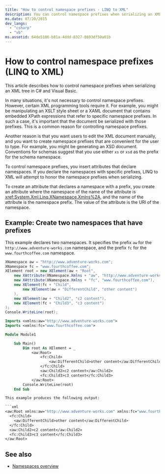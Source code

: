 ```yaml
---
title: "How to control namespace prefixes - LINQ to XML"
description: You can control namespace prefixes when serializing an XML tree in C# and Visual Basic. To do this, insert attributes that declare namespaces.
ms.date: 07/20/2015
dev_langs:
  - "csharp"
  - "vb"
ms.assetid: 64de5186-b81a-4ddd-8327-8693df59a01b
---
```


# How to control namespace prefixes (LINQ to XML)

This article describes how to control namespace prefixes when serializing an XML tree in C# and Visual Basic.

In many situations, it's not necessary to control namespace prefixes. However, certain XML programming tools require it. For example, you might be manipulating an XSLT style sheet or a XAML document that contains embedded XPath expressions that refer to specific namespace prefixes. In such a case, it's important that the document be serialized with those prefixes. This is a common reason for controlling namespace prefixes.

Another reason is that you want users to edit the XML document manually, and you want to create namespace prefixes that are convenient for the user to type. For example, you might be generating an XSD document. Conventions for schemas suggest that you use either `xs` or `xsd` as the prefix for the schema namespace.

To control namespace prefixes, you insert attributes that declare namespaces. If you declare the namespaces with specific prefixes, LINQ to XML will attempt to honor the namespace prefixes when serializing.

To create an attribute that declares a namespace with a prefix, you create an attribute where the namespace of the name of the attribute is <xref:System.Xml.Linq.XNamespace.Xmlns%2A>, and the name of the attribute is the namespace prefix. The value of the attribute is the URI of the namespace.

## Example: Create two namespaces that have prefixes

This example declares two namespaces. It specifies the prefix `aw` for the `http://www.adventure-works.com` namespace, and the prefix `fc` for the `www.fourthcoffee.com` namespace.

```csharp
XNamespace aw = "http://www.adventure-works.com";
XNamespace fc = "www.fourthcoffee.com";
XElement root = new XElement(aw + "Root",
    new XAttribute(XNamespace.Xmlns + "aw", "http://www.adventure-works.com"),
    new XAttribute(XNamespace.Xmlns + "fc", "www.fourthcoffee.com"),
    new XElement(fc + "Child",
        new XElement(aw + "DifferentChild", "other content")
    ),
    new XElement(aw + "Child2", "c2 content"),
    new XElement(fc + "Child3", "c3 content")
);
Console.WriteLine(root);
```

```vb
Imports <xmlns:aw="http://www.adventure-works.com">
Imports <xmlns:fc="www.fourthcoffee.com">

Module Module1

    Sub Main()
        Dim root As XElement = _
            <aw:Root>
                <fc:Child>
                    <aw:DifferentChild>other content</aw:DifferentChild>
                </fc:Child>
                <aw:Child2>c2 content</aw:Child2>
                <fc:Child3>c3 content</fc:Child3>
            </aw:Root>
        Console.WriteLine(root)
    End Sub

This example produces the following output:

```xml
<aw:Root xmlns:aw="http://www.adventure-works.com" xmlns:fc="www.fourthcoffee.com">
  <fc:Child>
    <aw:DifferentChild>other content</aw:DifferentChild>
  </fc:Child>
  <aw:Child2>c2 content</aw:Child2>
  <fc:Child3>c3 content</fc:Child3>
</aw:Root>
```

## See also

- [Namespaces overview](namespaces-overview.md)
